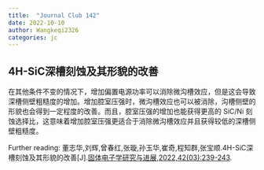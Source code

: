 ```yaml
---
title:  "Journal Club 142"
date: 2022-10-10
author: Wangkeqi2326
categories: jc
---
```


## 4H-SiC深槽刻蚀及其形貌的改善 

在其他条件不变的情况下，增加偏置电源功率可以消除微沟槽效应，但是这会导致深槽侧壁粗糙度的增加。增加腔室压强时，微沟槽效应也可以被消除，沟槽侧壁的形貌也会得到一定程度的改善。而且，腔室压强的增加也能获得更高的 SiC/Ni 刻蚀选择比，这意味着增加腔室压强更适合于消除微沟槽效应并且获得较低的深槽侧壁粗糙度。 

Further reading: 董志华,刘辉,曾春红,张璇,孙玉华,崔奇,程知群,张宝顺.4H-SiC深槽刻蚀及其形貌的改善[J].[固体电子学研究与进展,2022,42(03):239-243](https://doi.org/10.19623/j.cnki.rpsse.20220222.001).

